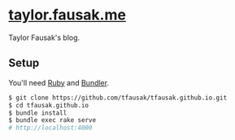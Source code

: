 # [taylor.fausak.me][1]

Taylor Fausak's blog.

## Setup

You'll need [Ruby][2] and [Bundler][3].

``` sh
$ git clone https://github.com/tfausak/tfausak.github.io.git
$ cd tfausak.github.io
$ bundle install
$ bundle exec rake serve
# http://localhost:4000
```

[1]: http://taylor.fausak.me
[2]: https://www.ruby-lang.org/en/
[3]: http://bundler.io
